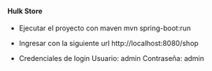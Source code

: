 #### Hulk Store
- Ejecutar el proyecto con maven
  mvn spring-boot:run

- Ingresar con la siguiente url
  http://localhost:8080/shop

- Credenciales de login
  Usuario: admin
  Contraseña: admin
